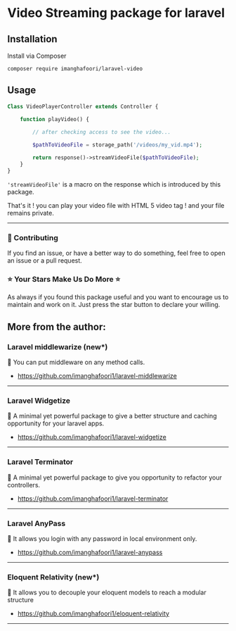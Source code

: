 # Video Streaming package for laravel

## Installation

Install via Composer

    composer require imanghafoori/laravel-video

## Usage

```php
Class VideoPlayerController extends Controller {

    function playVideo() {
    
        // after checking access to see the video...

        $pathToVideoFile = storage_path('/videos/my_vid.mp4');

        return response()->streamVideoFile($pathToVideoFile);
    }
}
```

`'streamVideoFile'` is a macro on the response which is introduced by this package.

That's it ! you can play your video file with HTML 5 video tag !
and your file remains private.

--------------------

### :raising_hand: Contributing 
If you find an issue, or have a better way to do something, feel free to open an issue or a pull request.

### :star: Your Stars Make Us Do More :star:
As always if you found this package useful and you want to encourage us to maintain and work on it. Just press the star button to declare your willing.



## More from the author:


###  Laravel middlewarize (new*)

:gem: You can put middleware on any method calls.

- https://github.com/imanghafoori1/laravel-middlewarize

-----------------

### Laravel Widgetize

 :gem: A minimal yet powerful package to give a better structure and caching opportunity for your laravel apps.

- https://github.com/imanghafoori1/laravel-widgetize

-----------------

### Laravel Terminator

 :gem: A minimal yet powerful package to give you opportunity to refactor your controllers.

- https://github.com/imanghafoori1/laravel-terminator

-----------------

### Laravel AnyPass

:gem: It allows you login with any password in local environment only.

- https://github.com/imanghafoori1/laravel-anypass

-----------------

### Eloquent Relativity (new*)

:gem: It allows you to decouple your eloquent models to reach a modular structure

- https://github.com/imanghafoori1/eloquent-relativity

----------------
